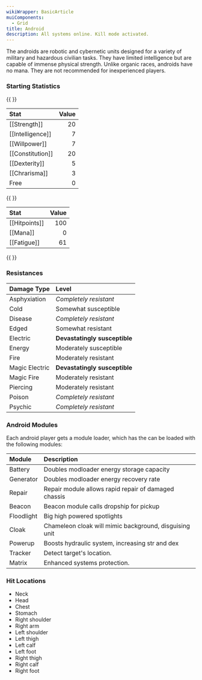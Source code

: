 ```yaml
---
wikiWrapper: BasicArticle
muiComponents: 
  - Grid
title: Android
description: All systems online. Kill mode activated.
---
```

The androids are robotic and cybernetic units designed for a variety of military and hazardous civilian tasks.  They have limited intelligence but are capable of immense physical strength.  Unlike organic races, androids have no mana.  They are not recommended for inexperienced players.

### Starting Statistics
{{ <Grid container spacing={24}><Grid item> }}

| Stat            | Value |
|:----------------|------:|
|[[Strength]]     |    20 |
|[[Intelligence]] |     7 |
|[[Willpower]]    |     7 |
|[[Constitution]] |    20 |
|[[Dexterity]]    |     5 |
|[[Chrarisma]]    |     3 |
|Free             |     0 |

{{ </Grid><Grid item> }}

| Stat         | Value |
|:-------------|------:|
|[[Hitpoints]] |   100 |
|[[Mana]]      |     0 |
|[[Fatigue]]   |    61 |

{{ </Grid></Grid> }}

### Resistances
| Damage Type    | Level                         |
|:---------------|:------------------------------|
| Asphyxiation   | *Completely resistant*        |
| Cold           | Somewhat susceptible          |
| Disease        | *Completely resistant*        |
| Edged          | Somewhat resistant            |
| Electric       | **Devastatingly susceptible** | 
| Energy         | Moderately susceptible        |
| Fire           | Moderately resistant          |
| Magic Electric | **Devastatingly susceptible** |
| Magic Fire     | Moderately resistant          |
| Piercing       | Moderately resistant          |
| Poison         | *Completely resistant*        |
| Psychic        | *Completely resistant*        |

### Android Modules
Each android player gets a module loader, which has the can be loaded with the following modules:

| Module     | Description                                            |
|:-----------|:-------------------------------------------------------|
| Battery    | Doubles modloader energy storage capacity              |
| Generator  | Doubles modloader energy recovery rate                 |
| Repair     | Repair module allows rapid repair of damaged chassis   |
| Beacon     | Beacon module calls dropship for pickup                |
| Floodlight | Big high powered spotlights                            |
| Cloak      | Chameleon cloak will mimic background, disguising unit |
| Powerup    | Boosts hydraulic system, increasing str and dex        |
| Tracker    | Detect target's location.                              |
| Matrix     | Enhanced systems protection.                           |

### Hit Locations
* Neck
* Head
* Chest
* Stomach
* Right shoulder
* Right arm
* Left shoulder
* Left thigh
* Left calf
* Left foot
* Right thigh
* Right calf
* Right foot
